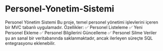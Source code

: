 # Personel-Yonetim-Sistemi
Personel Yönetim Sistemi Bu proje, temel personel yönetimi işlevlerini içeren bir MVC tabanlı uygulamadır.  Özellikler: ✅ Personel Listeleme ✅ Yeni Personel Ekleme ✅ Personel Bilgilerini Güncelleme ✅ Personel Silme  Veriler şu an sanal bir veritabanında saklanmaktadır, ancak ilerleyen süreçte SQL entegrasyonu eklenebilir. 
